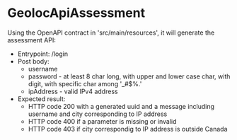 # GeolocApiAssessment

Using the OpenAPI contract in 'src/main/resources', it will generate the assessment API:

- Entrypoint:  /login
- Post body: 
    - username
    - password - at least 8 char long, with upper and lower case char, with digit, with specific char among '_#$%.'
    - ipAddress - valid IPv4 address
- Expected result:
    - HTTP code 200 with a generated uuid and a message including username and city corresponding to IP address
    - HTTP code 400 if a parameter is missing or invalid
    - HTTP code 403 if city correspondig to IP address is outside Canada 